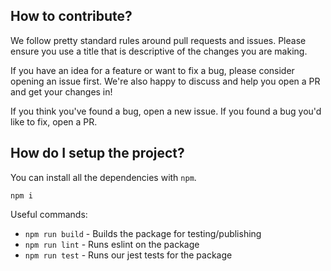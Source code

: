 ## How to contribute?

We follow pretty standard rules around pull requests and issues. Please ensure you use a title that is descriptive of the changes you are making.

If you have an idea for a feature or want to fix a bug, please consider opening an issue first. We're also happy to discuss and help you open a PR and get your changes in!

If you think you've found a bug, open a new issue.
If you found a bug you'd like to fix, open a PR.

## How do I setup the project?

You can install all the dependencies with `npm`.

```
npm i
```

Useful commands:

* `npm run build` - Builds the package for testing/publishing
* `npm run lint` - Runs eslint on the package
* `npm run test` - Runs our jest tests for the package
